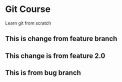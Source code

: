 # Git Course
Learn git from scratch



## This is change from feature branch

## This change is from feature 2.0

## This is from bug branch
